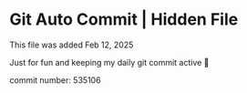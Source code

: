 # Git Auto Commit | Hidden File

This file was added Feb 12, 2025

Just for fun and keeping my daily git commit active 🤪

commit number: 535106
